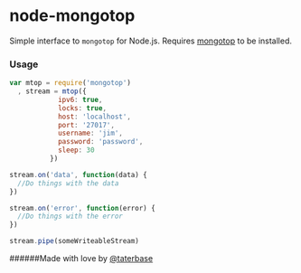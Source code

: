 node-mongotop
=============

Simple interface to `mongotop` for Node.js. Requires [mongotop](http://docs.mongodb.org/v2.2/reference/mongotop/) to be installed.

### Usage

```javascript
var mtop = require('mongotop')
  , stream = mtop({
	  	    ipv6: true, 
  		    locks: true, 
		    host: 'localhost', 
		    port: '27017', 
		    username: 'jim', 
		    password: 'password', 
		    sleep: 30
		  })

stream.on('data', function(data) {
  //Do things with the data
})

stream.on('error', function(error) {
  //Do things with the error
})

stream.pipe(someWriteableStream)
```

######Made with love by [@taterbase](http://twitter.com/taterbase)
